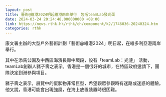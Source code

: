 ```yaml
---
layout: post
title: 藝術@維港2024明起維港兩岸舉行　包括teamLab發光蛋
date: 2024-03-24 20:24:48.000000000 +08:00
link: https://news.rthk.hk/rthk/ch/component/k2/1746036-20240324.htm
categories: rthk
---
```


康文署主辦的大型戶外藝術計劃「藝術@維港2024」明日起，在維多利亞港兩岸舉行。

其中在添馬公園及中西區海濱長廊中環段，設有「teamLab：光漣」 活動，teamLab創辦人豬子壽之表示，香港是一個很好的城市，在特區政府邀請下，團隊決定到港參與項目。

豬子壽之表示，展覽中的蛋狀物非常巨型，希望觀眾參觀時有迷路或迷惑的體驗。他又說，香港可能會出現強風，在海上放置裝置時很困難。
